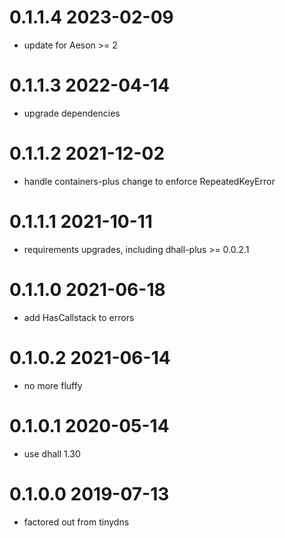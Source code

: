 0.1.1.4 2023-02-09
==================
- update for Aeson >= 2

0.1.1.3 2022-04-14
==================
- upgrade dependencies

0.1.1.2 2021-12-02
==================
- handle containers-plus change to enforce RepeatedKeyError

0.1.1.1 2021-10-11
==================
- requirements upgrades, including dhall-plus >= 0.0.2.1

0.1.1.0 2021-06-18
==================
- add HasCallstack to errors

0.1.0.2 2021-06-14
==================
- no more fluffy

0.1.0.1 2020-05-14
==================
- use dhall 1.30

0.1.0.0 2019-07-13
==================
- factored out from tinydns
